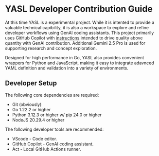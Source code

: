 # YASL Developer Contribution Guide

At this time YASL is a experimental project.
While it is intented to provide a valuable technical capibility, it is also a workspace to explore and refine developer workflows using GenAI coding assistants.
This project primarily uses GitHub Copilot with [instructions](./.github/copilot-instructions.md) intended to drive quality above quantity with GenAI contribution.
Additional Gemini 2.5 Pro is used for supporting research and concept exploration.

Designed for high performance in Go, YASL also provides convenient wrappers for Python and JavaScript, making it easy to integrate adavnced YAML definition and validation into a variety of environments.

## Developer Setup

The following core dependencies are required:

- Git (obviously)
- Go 1.22.2 or higher
- Python 3.12.3 or higher w/ pip 24.0 or higher
- NodeJS 20.29.4 or higher

The following developer tools are recommended:

- VScode - Code editor.
- GitHub Copilot - GenAI coding assistant.
- Act - Local GitHub Actions runner.